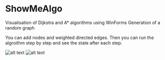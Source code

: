 # ShowMeAlgo
Visualisation of Dijkstra and A* algorithms using WinForms
Generation of a random graph

You can add nodes and weighted directed edges. 
Then you can run the algroithm step by step and see the state after each step.

![alt text](https://i.ibb.co/YNM20k5/Screenshot-2021-12-04-125916.png)
![alt text](https://i.ibb.co/GTnQPPm/Screenshot-2021-12-04-130011.png)
